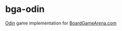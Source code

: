 # bga-odin
[Odin](https://boardgamearena.com/gamepanel?game=odin) game implementation for [BoardGameArena.com](https://boardgamearena.com/)
